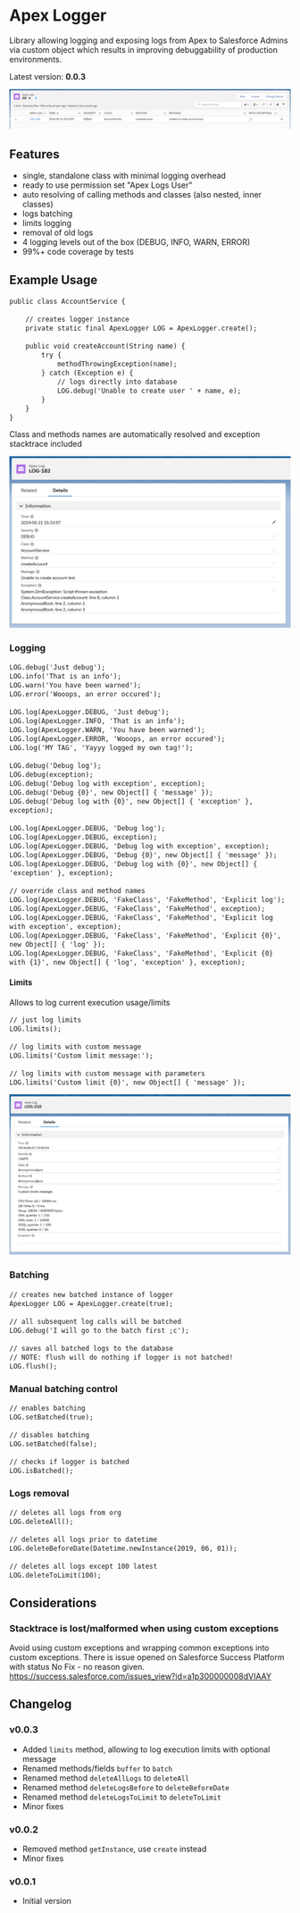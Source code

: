 # Apex Logger
Library allowing logging and exposing logs from Apex to Salesforce Admins via custom object
which results in improving debuggability of production environments.

Latest version: **0.0.3**

![Apex Logger Example Usage](images/example_usage_1.png)

## Features
- single, standalone class with minimal logging overhead
- ready to use permission set "Apex Logs User"
- auto resolving of calling methods and classes (also nested, inner classes)
- logs batching
- limits logging
- removal of old logs
- 4 logging levels out of the box (DEBUG, INFO, WARN, ERROR)
- 99%+ code coverage by tests

## Example Usage
```apex
public class AccountService {

	// creates logger instance
	private static final ApexLogger LOG = ApexLogger.create();
	
	public void createAccount(String name) {
		try {
			methodThrowingException(name);
		} catch (Exception e) {
			// logs directly into database
			LOG.debug('Unable to create user ' + name, e);
		}
	}
}
```
Class and methods names are automatically resolved and exception stacktrace included

![Apex Logger Example Usage](images/example_usage_2.png)

### Logging
```apex
LOG.debug('Just debug');
LOG.info('That is an info');
LOG.warn('You have been warned');
LOG.error('Wooops, an error occured');

LOG.log(ApexLogger.DEBUG, 'Just debug');
LOG.log(ApexLogger.INFO, 'That is an info');
LOG.log(ApexLogger.WARN, 'You have been warned');
LOG.log(ApexLogger.ERROR, 'Wooops, an error occured');
LOG.log('MY TAG', 'Yayyy logged my own tag!');

LOG.debug('Debug log');
LOG.debug(exception);
LOG.debug('Debug log with exception', exception);
LOG.debug('Debug {0}', new Object[] { 'message' });
LOG.debug('Debug log with {0}', new Object[] { 'exception' }, exception);

LOG.log(ApexLogger.DEBUG, 'Debug log');
LOG.log(ApexLogger.DEBUG, exception);
LOG.log(ApexLogger.DEBUG, 'Debug log with exception', exception);
LOG.log(ApexLogger.DEBUG, 'Debug {0}', new Object[] { 'message' });
LOG.log(ApexLogger.DEBUG, 'Debug log with {0}', new Object[] { 'exception' }, exception);

// override class and method names
LOG.log(ApexLogger.DEBUG, 'FakeClass', 'FakeMethod', 'Explicit log');
LOG.log(ApexLogger.DEBUG, 'FakeClass', 'FakeMethod', exception);
LOG.log(ApexLogger.DEBUG, 'FakeClass', 'FakeMethod', 'Explicit log with exception', exception);
LOG.log(ApexLogger.DEBUG, 'FakeClass', 'FakeMethod', 'Explicit {0}', new Object[] { 'log' });
LOG.log(ApexLogger.DEBUG, 'FakeClass', 'FakeMethod', 'Explicit {0} with {1}', new Object[] { 'log', 'exception' }, exception);
```

#### Limits
Allows to log current execution usage/limits
```apex
// just log limits
LOG.limits();

// log limits with custom message 
LOG.limits('Custom limit message:');

// log limits with custom message with parameters
LOG.limits('Custom limit {0}', new Object[] { 'message' });
```

![Apex Logger Example Usage](images/example_usage_3.png)

### Batching
```apex
// creates new batched instance of logger
ApexLogger LOG = ApexLogger.create(true);

// all subsequent log calls will be batched
LOG.debug('I will go to the batch first ;c');

// saves all batched logs to the database
// NOTE: flush will do nothing if logger is not batched!
LOG.flush();
```

### Manual batching control
```apex
// enables batching
LOG.setBatched(true);

// disables batching
LOG.setBatched(false);

// checks if logger is batched
LOG.isBatched();
```

### Logs removal
```apex
// deletes all logs from org
LOG.deleteAll();

// deletes all logs prior to datetime
LOG.deleteBeforeDate(Datetime.newInstance(2019, 06, 01));

// deletes all logs except 100 latest
LOG.deleteToLimit(100);
```

## Considerations
### Stacktrace is lost/malformed when using custom exceptions
Avoid using custom exceptions and wrapping common exceptions into custom exceptions.
There is issue opened on Salesforce Success Platform with status No Fix - no reason given.
https://success.salesforce.com/issues_view?id=a1p300000008dVIAAY

## Changelog
### v0.0.3
- Added `limits` method, allowing to log execution limits with optional message
- Renamed methods/fields `buffer` to `batch`
- Renamed method `deleteAllLogs` to `deleteAll`
- Renamed method `deleteLogsBefore` to `deleteBeforeDate`
- Renamed method `deleteLogsToLimit` to `deleteToLimit`
- Minor fixes

### v0.0.2
- Removed method `getInstance`, use `create` instead
- Minor fixes

### v0.0.1
- Initial version
